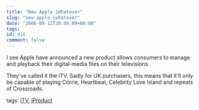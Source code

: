 ```yaml
---
title: "New Apple iWhatever"
slug: "new-apple-iwhatever"
date: "2006-09-12T20:09:09+00:00"
tags:
id: 416
comment: false
---
```


I see Apple have announced a new product&nbsp;allows consumers to manage and playback their digital-media files on their televisions.

They've called it the iTV. Sadly for UK purchasers, this means that it'll only be capable of playing Corrie, Heartbeat, Celebrity Love Island and repeats of Crossroads.

tags: [iTV](http://technorati.com/tag/iTV), [iProduct](http://technorati.com/tag/iProduct)

